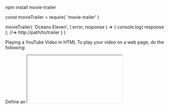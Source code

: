 npm install movie-trailer

const movieTrailer = require( 'movie-trailer' )

movieTrailer( 'Oceans Eleven', ( error, response ) => {
    console.log( response ); 
    //=> http://path/to/trailer
} )
 
Playing a YouTube Video in HTML
To play your video on a web page, do the following:

Define an <iframe> element in your web page
Let the src attribute point to the video URL
Use the width and height attributes to specify the dimension of the player

 <iframe width="420" height="315"
src="https://www.youtube.com/embed/tgbNymZ7vqY">
</iframe>
